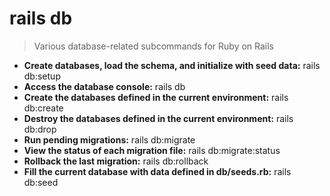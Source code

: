 # rails db
> Various database-related subcommands for Ruby on Rails
- **Create databases, load the schema, and initialize with seed data:**
rails db:setup
- **Access the database console:**
rails db
- **Create the databases defined in the current environment:**
rails db:create
- **Destroy the databases defined in the current environment:**
rails db:drop
- **Run pending migrations:**
rails db:migrate
- **View the status of each migration file:**
rails db:migrate:status
- **Rollback the last migration:**
rails db:rollback
- **Fill the current database with data defined in db/seeds.rb:**
rails db:seed

